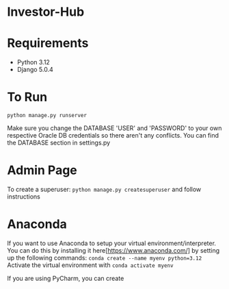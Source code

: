 # Investor-Hub

# Requirements
* Python 3.12
* Django 5.0.4

# To Run
`python manage.py runserver`

Make sure you change the DATABASE 'USER' and 'PASSWORD' to your own respective Oracle DB credentials so there aren't any conflicts. You can find the DATABASE section in settings.py

# Admin Page

To create a superuser: `python manage.py createsuperuser` and follow instructions

# Anaconda

If you want to use Anaconda to setup your virtual environment/interpreter. You can do this by installing it here[https://www.anaconda.com/] by setting up the following commands:
`conda create --name myenv python=3.12`
Activate the virtual environment with `conda activate myenv`

If you are using PyCharm, you can create 

